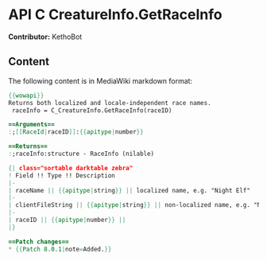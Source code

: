 # API C CreatureInfo.GetRaceInfo

**Contributor:** KethoBot

## Content

The following content is in MediaWiki markdown format:

```mediawiki
{{wowapi}}
Returns both localized and locale-independent race names.
 raceInfo = C_CreatureInfo.GetRaceInfo(raceID)

==Arguments==
:;[[RaceId|raceID]]:{{apitype|number}}

==Returns==
:;raceInfo:structure - RaceInfo (nilable)

{| class="sortable darktable zebra"
! Field !! Type !! Description
|-
| raceName || {{apitype|string}} || localized name, e.g. "Night Elf"
|-
| clientFileString || {{apitype|string}} || non-localized name, e.g. "NightElf"
|-
| raceID || {{apitype|number}} ||
|}

==Patch changes==
* {{Patch 8.0.1|note=Added.}}
```